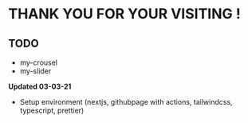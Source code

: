 # THANK YOU FOR YOUR VISITING !

## TODO

- my-crousel
- my-slider

<b>Updated 03-03-21</b>

- Setup environment (nextjs, githubpage with actions, tailwindcss, typescript, prettier)
